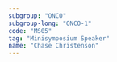 ```yaml
---
subgroup: "ONCO"
subgroup-long: "ONCO-1"
code: "MS05"
tag: "Minisymposium Speaker"
name: "Chase Christenson"
---
```


